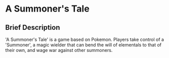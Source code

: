 # A Summoner's Tale

## Brief Description

'A Summoner's Tale' is a game based on Pokemon. Players take control of a 'Summoner', a magic wielder that can bend the will of elementals to that of their own, and wage war against other summoners. 

